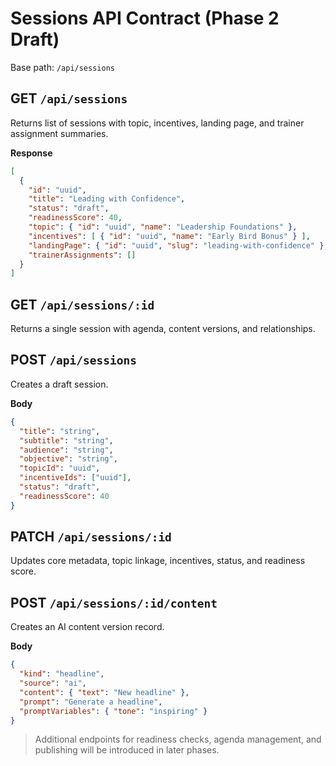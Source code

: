 # Sessions API Contract (Phase 2 Draft)

Base path: `/api/sessions`

## GET `/api/sessions`
Returns list of sessions with topic, incentives, landing page, and trainer assignment summaries.

**Response**
```json
[
  {
    "id": "uuid",
    "title": "Leading with Confidence",
    "status": "draft",
    "readinessScore": 40,
    "topic": { "id": "uuid", "name": "Leadership Foundations" },
    "incentives": [ { "id": "uuid", "name": "Early Bird Bonus" } ],
    "landingPage": { "id": "uuid", "slug": "leading-with-confidence" },
    "trainerAssignments": []
  }
]
```

## GET `/api/sessions/:id`
Returns a single session with agenda, content versions, and relationships.

## POST `/api/sessions`
Creates a draft session.

**Body**
```json
{
  "title": "string",
  "subtitle": "string",
  "audience": "string",
  "objective": "string",
  "topicId": "uuid",
  "incentiveIds": ["uuid"],
  "status": "draft",
  "readinessScore": 40
}
```

## PATCH `/api/sessions/:id`
Updates core metadata, topic linkage, incentives, status, and readiness score.

## POST `/api/sessions/:id/content`
Creates an AI content version record.

**Body**
```json
{
  "kind": "headline",
  "source": "ai",
  "content": { "text": "New headline" },
  "prompt": "Generate a headline",
  "promptVariables": { "tone": "inspiring" }
}
```

> Additional endpoints for readiness checks, agenda management, and publishing will be introduced in later phases.
